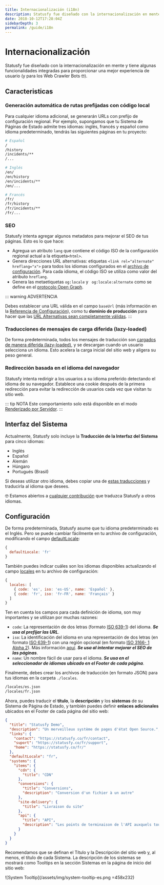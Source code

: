 ```yaml
---
title: Internacionalización (i18n)
description: Statusfy fue diseñado con la internacionalización en mente y tiene algunas funcionalidades integradas para proporcionar una mejor experiencia de usuario (y para los Web Crawler Bots).
date: 2018-10-12T17:28:04Z
sidebarDepth: 3
permalink: /guide/i18n
---
```


# Internacionalización

Statusfy fue diseñado con la internacionalización en mente y tiene algunas funcionalidades integradas para proporcionar una mejor experiencia de usuario (y para los Web Crawler Bots 🤓).

## Caracteristicas

### Generación automática de rutas prefijadas con código local

Para cualquier idioma adicional, se generarán URLs con prefijo de configuración regional. Por ejemplo, supongamos que tu Sistema de Páginas de Estado admite tres idiomas: inglés, francés y español como idioma predeterminado, tendrás las siguientes páginas en tu proyecto:

```bash
# Español
/
/history
/incidents/**
/...

# Inglés
/en/
/en/history
/en/incidents/**
/en/...

# Francés
/fr/
/fr/history
/fr/incidents/**
/fr/...
```

### SEO

Statusfy intenta agregar algunos metadatos para mejorar el SEO de tus páginas. Esto es lo que hace:

* Agregua un atributo `lang` que contiene el código ISO de la configuración regional actual a la etiqueta` <html> `.
* Genera direcciones URL alternativas: etiquetas `<link rel="alternate" hreflang="x">` para todos los idiomas configurados en el [archivo de configuración](../guide/configuration.md#archivo-de-configuracion). Para cada idioma, el código ISO se utiliza como valor del atributo `hreflang`.
* Genera las metaetiquetas `og:locale` y ` og:locale:alternate` como se define en el [protocolo Open Graph](http://ogp.me/#optional).

::: warning ADVERTENCIA

Debes establecer una URL válida en el campo `baseUrl` (más información en la [Referencia de Configuración](../config/README.md#baseurl)), como tu **dominio de producción** para hacer que las [URL Alternativas sean completamente válidas](https://support.google.com/webmasters/answer/189077?hl=es#all-method-guidelines).
:::

### Traducciones de mensajes de carga diferida (lazy-loaded)

De forma predeterminada, todos los mensajes de traducción son [cargados de manera diferida (lazy-loaded)](https://webpack.js.org/guides/lazy-loading/), y se descargan cuando un usuario selecciona un idioma. Esto acelera la carga inicial del sitio web y aligera su peso general.

### Redirección basada en el idioma del navegador

Statusfy intenta redirigir a los usuarios a su idioma preferido detectando el idioma de su navegador. Establece una cookie después de la primera redirección para evitar la redirección de usuarios cada vez que visitan tu sitio web.

::: tip NOTA
Este comportamiento solo está disponible en el modo [Renderizado por Servidor](../guide/deploy.md#renderizado-por-servidor).
:::


## Interfaz del Sistema

Actualmente, Statusfy solo incluye la **Traducción de la Interfaz del Sistema** para cinco idiomas: 

- Inglés
- Español
- Alemán <Badge text="0.3.0+"/>
- Húngaro <Badge text="0.3.0+"/>
- Portugués (Brasil) <Badge text="0.3.0+"/>

Si deseas utilizar otro idioma, debes copiar una de [estas traducciones](https://github.com/bazzite/statusfy/tree/develop/packages/@statusfy/core/client/locales) y traducirla al idioma que desees.


🤓 Estamos abiertos a [cualquier contribución](../contributing/README.md#traducciones) que traduzca Statusfy a otros idiomas.


## Configuración

De forma predeterminada, Statusfy asume que tu idioma predeterminado es el Inglés. Pero se puede cambiar fácilmente en tu archivo de configuración, modificando el campo [defaultLocale](../config/README.md#defaultLocale):


``` js
{
  defaultLocale: 'fr'
}
```

También puedes indicar cuáles son los idiomas disponibles actualizando el campo [locales](../config/README.md#defaultLocale) en tu archivo de configuración:

``` js
{
  locales: [
    { code: 'es', iso: 'es-US', name: 'Español' },
    { code: 'fr', iso: 'fr-FR', name: 'Français' }
  ]
}
```

Ten en cuenta los campos para cada definición de idioma, son muy importantes y se utilizan por muchas razones:

- `code`: La representación de dos letras (formato [ISO 639-1](https://es.wikipedia.org/wiki/ISO_3166-1#Tabla_de_c%C3%B3digos_alfa-2_asignados_o_reservados)) del idioma. ***Se usa al prefijar las URL***.
- `iso`: La identificación del idioma en una representación de dos letras (en formato [ISO 639-1](https://es.wikipedia.org/wiki/ISO_3166-1#Tabla_de_c%C3%B3digos_alfa-2_asignados_o_reservados)) con una región opcional (en formato [ISO 3166- 1 Alpha 2](http://en.wikipedia.org/wiki/ISO_3166-1_alpha-2)). Más información [aquí](https://support.google.com/webmasters/answer/189077?hl=es#language-codes). ***Se usa al intentar mejorar el SEO de las páginas***.
- `name`: Un nombre fácil de usar para el idioma. ***Se usa en el seleccionador de idiomas ubicado en el Footer de cada página***.


Finalmente, debes crear los archivos de traducción (en formato JSON) para tus idiomas en la carpeta `./locales`.

```bash
/locales/es.json
/locales/fr.json
```

Ahora, puedes traducir el **título**, la **descripción** y los **sistemas** de su Sistema de Página de Estado, y también puedes definir **enlaces adicionales** ubicados en el Footer de cada página del sitio web:

```json
{
  "title": "Statusfy Demo",
  "description": "Un merveilleux système de pages d'état Open Source.",
  "links": {
    "contact": "https://statusfy.co/fr/contact",
    "suport": "https://statusfy.co/fr/support",
    "home": "https://statusfy.co/fr/"
  },
  "defaultLocale": "fr",
  "systems": {
    "items": {
      "cdn": {
        "title": "CDN"
      },
      "conversions": {
        "title": "Conversions",
        "description": "Conversion d'un fichier à un autre"
      },
      "site-delivery": {
        "title": "Livraison du site"
      },
      "api": {
        "title": "API",
        "description": "Les points de terminaison de l'API auxquels tout développeur peut accéder"
      }
    }
  }
}
```

Recomendamos que se definan el Título y la Descripción del sitio web y, al menos, el título de cada Sistema. La descripción de los sistemas se mostrará como Tooltips en la sección Sistemas en la página de inicio del sitio web:

![System Tooltip](/assets/img/system-tooltip-es.png =458x232)
